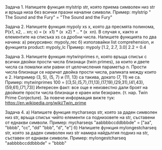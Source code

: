 Задача 1. Напишете функция mylstrip str, която приема символен низ str и връща низа без всички празни начални символи.
	Пример: mylstrip "      The Sound and the Fury" = "The Sound and the Fury"

Задача 2. Напишете функция mypoly xs x, която да пресмята полинома, P(x1, x2, .. xn; x) = (x ­ x1) * (x ­ x2) * .. * (x ­ xn). В случая x, както и елементите на списъка xs са дробни числа. Напишете функцията по два начина:
	а) рекурсивно: mypoly_rec
	б) използвайки list comprehension, и функцията product: mypoly_lc
		Пример: mypoly [1.2, 2.7, 3.0] 2.2 = 0.4

Задача 3. Напишете функция mytwinprimes n, която връща списък с всички двойки прости числа близнаци (twin primes), за които и двете числа са по­малки или равни от целочисления параметър n. Прости числа близнаци се наричат двойка прости числа, раликата между които е 2. Например (3, 5), (5, 7) и (11, 13) са такива, докато (7, 11) не са.
	Пример: mytwinprimes 100 = [(3,5),(5,7),(11,13),(17,19),(29,31),(41,43),(59,61),(71,73)] Интересен факт: все още е неизвестно дали броят на двойките прости числа близнаци е краен или безкраен. (т. нар. Twin Prime Conjecture). За повече информация вижте тук: https://en.wikipedia.org/wiki/Twin_prime

Задача 4.
а) Напишете функция mycharseqs str, която за даден символен низ str, връща списък чийто елементи са поднизовете на str, съставени от еднакви символи.
		Пример: mycharseqs "aabbbbccddbbbde" = ["aa", "bbbb", "cc", "dd" "bbb", "d", "e"]
б) Напишете функция mylongestcharseq str, която за даден символен низ str намира най­дългия подниз на str, съставен от еднакви символи.
		Пример: mylongestcharseq "aabbbbccddbbbde" = "bbbb"
